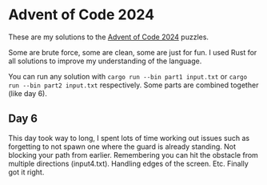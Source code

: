 # Advent of Code 2024

These are my solutions to the [Advent of Code 2024](https://adventofcode.com/2024) puzzles.

Some are brute force, some are clean, some are just for fun. I used Rust for all solutions to improve my understanding of the language.


You can run any solution with `cargo run --bin part1 input.txt` or `cargo run --bin part2 input.txt` respectively.
Some parts are combined together (like day 6).

## Day 6
This day took way to long, I spent lots of time working out issues such as forgetting to not spawn one where the guard is already standing. Not blocking your path from earlier. Remembering you can hit the obstacle from multiple directions (input4.txt). Handling edges of the screen. Etc. Finally got it right.
